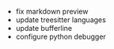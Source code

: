 - fix markdown preview
- update treesitter languages
- update bufferline
- configure python debugger

